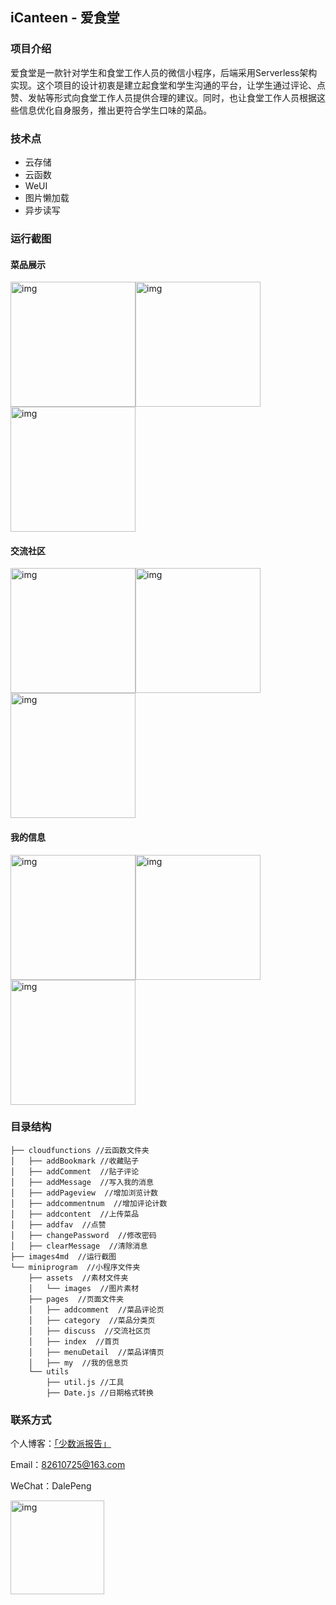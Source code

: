 ## iCanteen - 爱食堂

### 项目介绍

爱食堂是一款针对学生和食堂工作人员的微信小程序，后端采用Serverless架构实现。这个项目的设计初衷是建立起食堂和学生沟通的平台，让学生通过评论、点赞、发帖等形式向食堂工作人员提供合理的建议。同时，也让食堂工作人员根据这些信息优化自身服务，推出更符合学生口味的菜品。

### 技术点

- 云存储
- 云函数
- WeUI
- 图片懒加载
- 异步读写

### 运行截图

#### 菜品展示

<img src="./images4md/首页.PNG" alt="img" width="200px" /><img src="./images4md/菜品评论.PNG" alt="img" width="200px" /><img src="./images4md/菜品筛选.PNG" alt="img" width="200px" />

#### 交流社区

<img src="./images4md/发帖.PNG" alt="img" width="200px" /><img src="./images4md/社区.PNG" alt="img" width="200px" /><img src="./images4md/评论.PNG" alt="img" width="200px" />

#### 我的信息

<img src="./images4md/我的.PNG" alt="img" width="200px" /><img src="./images4md/我的发贴.png" alt="img" width="200px" /><img src="./images4md/喜爱菜品.png" alt="img" width="200px" />

### 目录结构

```
├── cloudfunctions //云函数文件夹
│   ├── addBookmark //收藏贴子
│   ├── addComment  //贴子评论
│   ├── addMessage  //写入我的消息
│   ├── addPageview  //增加浏览计数
│   ├── addcommentnum  //增加评论计数
│   ├── addcontent  //上传菜品
│   ├── addfav  //点赞
│   ├── changePassword  //修改密码
│   ├── clearMessage  //清除消息
├── images4md  //运行截图
└── miniprogram  //小程序文件夹
    ├── assets  //素材文件夹
    │   └── images  //图片素材
    ├── pages  //页面文件夹
    │   ├── addcomment  //菜品评论页
    │   ├── category  //菜品分类页
    │   ├── discuss  //交流社区页
    │   ├── index  //首页
    │   ├── menuDetail  //菜品详情页
    │   ├── my  //我的信息页
    └── utils
        ├── util.js //工具
        ├── Date.js //日期格式转换
```

### 联系方式

个人博客：[「少数派报告」](www.timegarage.works)

Email：82610725@163.com

WeChat：DalePeng

<img src="./images4md/QR.png" alt="img" width="150px" />





